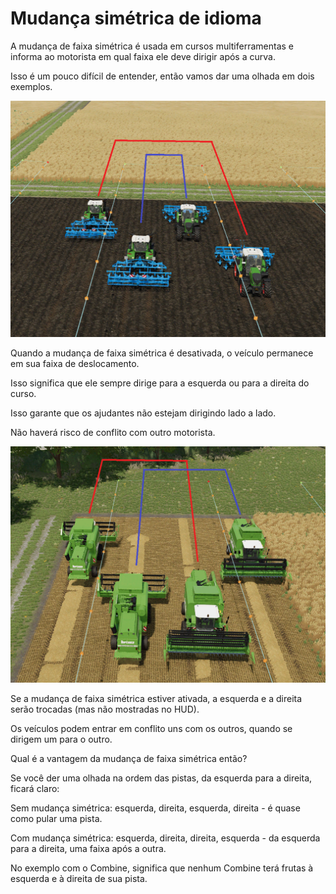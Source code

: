 # Mudança simétrica de idioma

  
  
A mudança de faixa simétrica é usada em cursos multiferramentas e informa ao motorista em qual faixa ele deve dirigir após a curva.  
  
Isso é um pouco difícil de entender, então vamos dar uma olhada em dois exemplos.  
  


![Image](../assets/images/regularchange_0_0_1020_765.png)

  
  
Quando a mudança de faixa simétrica é desativada, o veículo permanece em sua faixa de deslocamento.  
  
Isso significa que ele sempre dirige para a esquerda ou para a direita do curso.  
  
Isso garante que os ajudantes não estejam dirigindo lado a lado.  
  
Não haverá risco de conflito com outro motorista.  
  


![Image](../assets/images/symetricchange_0_0_1020_765.png)

  
  
Se a mudança de faixa simétrica estiver ativada, a esquerda e a direita serão trocadas (mas não mostradas no HUD).  
  
Os veículos podem entrar em conflito uns com os outros, quando se dirigem um para o outro.  
  
Qual é a vantagem da mudança de faixa simétrica então?  
  
Se você der uma olhada na ordem das pistas, da esquerda para a direita, ficará claro:  
  
Sem mudança simétrica: esquerda, direita, esquerda, direita - é quase como pular uma pista.  
  
Com mudança simétrica: esquerda, direita, direita, esquerda - da esquerda para a direita, uma faixa após a outra.  
  
No exemplo com o Combine, significa que nenhum Combine terá frutas à esquerda e à direita de sua pista.  
  


